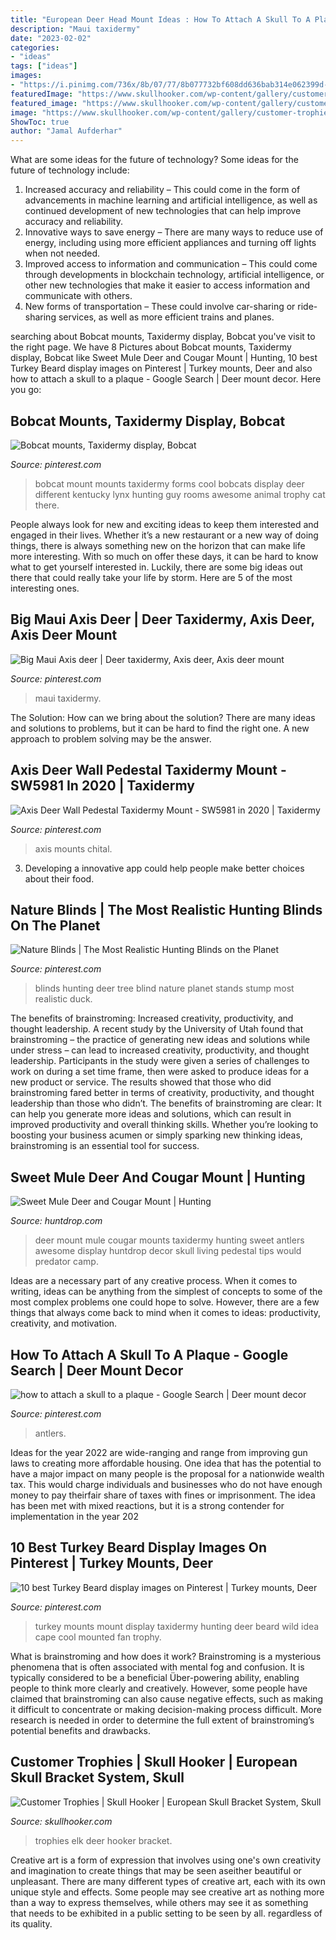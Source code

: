 ```yaml
---
title: "European Deer Head Mount Ideas : How To Attach A Skull To A Plaque"
description: "Maui taxidermy"
date: "2023-02-02"
categories:
- "ideas"
tags: ["ideas"]
images:
- "https://i.pinimg.com/736x/8b/07/77/8b077732bf608dd636bab314e062399d--bob-cat-trophy-rooms.jpg"
featuredImage: "https://www.skullhooker.com/wp-content/gallery/customer-trophies/img_0594.jpg"
featured_image: "https://www.skullhooker.com/wp-content/gallery/customer-trophies/img_0594.jpg"
image: "https://www.skullhooker.com/wp-content/gallery/customer-trophies/img_0594.jpg"
ShowToc: true
author: "Jamal Aufderhar"
---
```



What are some ideas for the future of technology?
Some ideas for the future of technology include: 
1. Increased accuracy and reliability – This could come in the form of advancements in machine learning and artificial intelligence, as well as continued development of new technologies that can help improve accuracy and reliability. 
2. Innovative ways to save energy – There are many ways to reduce use of energy, including using more efficient appliances and turning off lights when not needed. 
3. Improved access to information and communication – This could come through developments in blockchain technology, artificial intelligence, or other new technologies that make it easier to access information and communicate with others. 
4. New forms of transportation – These could involve car-sharing or ride-sharing services, as well as more efficient trains and planes.

	

		
searching about Bobcat mounts, Taxidermy display, Bobcat you've visit to the right page. We have 8 Pictures about Bobcat mounts, Taxidermy display, Bobcat like Sweet Mule Deer and Cougar Mount | Hunting, 10 best Turkey Beard display images on Pinterest | Turkey mounts, Deer and also how to attach a skull to a plaque - Google Search | Deer mount decor. Here you go:
		
    
## Bobcat Mounts, Taxidermy Display, Bobcat

<img loading=lazy src="https://i.pinimg.com/736x/8b/07/77/8b077732bf608dd636bab314e062399d--bob-cat-trophy-rooms.jpg" onerror="this.onerror=null;this.src='https://tse1.mm.bing.net/th?id=OIP.i2Ech4jQZdleAMmTVkhBqAHaGF&amp;pid=15.1';" alt="Bobcat mounts, Taxidermy display, Bobcat">

_Source: pinterest.com_

>bobcat mount mounts taxidermy forms cool bobcats display deer different kentucky lynx hunting guy rooms awesome animal trophy cat there. 

	

People always look for new and exciting ideas to keep them interested and engaged in their lives. Whether it’s a new restaurant or a new way of doing things, there is always something new on the horizon that can make life more interesting. With so much on offer these days, it can be hard to know what to get yourself interested in. Luckily, there are some big ideas out there that could really take your life by storm. Here are 5 of the most interesting ones.

    
## Big Maui Axis Deer | Deer Taxidermy, Axis Deer, Axis Deer Mount

<img loading=lazy src="https://i.pinimg.com/1200x/2b/27/ca/2b27ca2386ca4aea335d59196b10a3e0.jpg" onerror="this.onerror=null;this.src='https://tse1.mm.bing.net/th?id=OIP.TSIa7rYQm_RyGkk_ZEA9lgHaNK&amp;pid=15.1';" alt="Big Maui Axis deer | Deer taxidermy, Axis deer, Axis deer mount">

_Source: pinterest.com_

>maui taxidermy. 

	

The Solution: How can we bring about the solution?
There are many ideas and solutions to problems, but it can be hard to find the right one. A new approach to problem solving may be the answer.

    
## Axis Deer Wall Pedestal Taxidermy Mount - SW5981 In 2020 | Taxidermy

<img loading=lazy src="https://i.pinimg.com/736x/9f/96/f5/9f96f5b7aa73b1b4c804b8345629a927.jpg" onerror="this.onerror=null;this.src='https://tse4.mm.bing.net/th?id=OIP.krSiQhz38Y8kMrj6mu9INgHaHa&amp;pid=15.1';" alt="Axis Deer Wall Pedestal Taxidermy Mount - SW5981 in 2020 | Taxidermy">

_Source: pinterest.com_

>axis mounts chital. 

	

3. Developing a innovative app could help people make better choices about their food.

    
## Nature Blinds | The Most Realistic Hunting Blinds On The Planet

<img loading=lazy src="https://i.pinimg.com/736x/7f/18/cb/7f18cb5f0bd59a2fc15744a47ddbbc96.jpg" onerror="this.onerror=null;this.src='https://tse2.mm.bing.net/th?id=OIP._9ZsJO1mkg_Q6Hk1cwdPTgHaIw&amp;pid=15.1';" alt="Nature Blinds | The Most Realistic Hunting Blinds on the Planet">

_Source: pinterest.com_

>blinds hunting deer tree blind nature planet stands stump most realistic duck. 

	

The benefits of brainstroming: Increased creativity, productivity, and thought leadership.
A recent study by the University of Utah found that brainstroming – the practice of generating new ideas and solutions while under stress – can lead to increased creativity, productivity, and thought leadership. Participants in the study were given a series of challenges to work on during a set time frame, then were asked to produce ideas for a new product or service. The results showed that those who did brainstroming fared better in terms of creativity, productivity, and thought leadership than those who didn’t.
The benefits of brainstroming are clear: It can help you generate more ideas and solutions, which can result in improved productivity and overall thinking skills. Whether you’re looking to boosting your business acumen or simply sparking new thinking ideas, brainstroming is an essential tool for success.

    
## Sweet Mule Deer And Cougar Mount | Hunting

<img loading=lazy src="http://huntdrop.com/uploads/drops/sweet-mule-deer-and-cougar-mount.jpg" onerror="this.onerror=null;this.src='https://tse4.mm.bing.net/th?id=OIP.TPt-FE8wuAcp55hZ-V8YiQHaJ4&amp;pid=15.1';" alt="Sweet Mule Deer and Cougar Mount | Hunting">

_Source: huntdrop.com_

>deer mount mule cougar mounts taxidermy hunting sweet antlers awesome display huntdrop decor skull living pedestal tips would predator camp. 

	

Ideas are a necessary part of any creative process. When it comes to writing, ideas can be anything from the simplest of concepts to some of the most complex problems one could hope to solve. However, there are a few things that always come back to mind when it comes to ideas: productivity, creativity, and motivation.

    
## How To Attach A Skull To A Plaque - Google Search | Deer Mount Decor

<img loading=lazy src="https://i.pinimg.com/736x/59/f7/e6/59f7e645a2178ba3154f0a05ac6558fd.jpg" onerror="this.onerror=null;this.src='https://tse2.mm.bing.net/th?id=OIP.BWwyXVtj3YtHJZhJxNCA7wHaJ4&amp;pid=15.1';" alt="how to attach a skull to a plaque - Google Search | Deer mount decor">

_Source: pinterest.com_

>antlers. 

	

Ideas for the year 2022 are wide-ranging and range from improving gun laws to creating more affordable housing. One idea that has the potential to have a major impact on many people is the proposal for a nationwide wealth tax. This would charge individuals and businesses who do not have enough money to pay theirfair share of taxes with fines or imprisonment. The idea has been met with mixed reactions, but it is a strong contender for implementation in the year 202
    
## 10 Best Turkey Beard Display Images On Pinterest | Turkey Mounts, Deer

<img loading=lazy src="https://i.pinimg.com/736x/3c/2a/dc/3c2adcd5813ce8b022ef6102ae09c5d2--turkey-mounts-ideas-taxidermy.jpg" onerror="this.onerror=null;this.src='https://tse2.mm.bing.net/th?id=OIP.c1J7-tNjyocv8RW0yzWfWAHaNF&amp;pid=15.1';" alt="10 best Turkey Beard display images on Pinterest | Turkey mounts, Deer">

_Source: pinterest.com_

>turkey mounts mount display taxidermy hunting deer beard wild idea cape cool mounted fan trophy. 

	

What is brainstroming and how does it work?
Brainstroming is a mysterious phenomena that is often associated with mental fog and confusion. It is typically considered to be a beneficial Über-powering ability, enabling people to think more clearly and creatively. However, some people have claimed that brainstroming can also cause negative effects, such as making it difficult to concentrate or making decision-making process difficult. More research is needed in order to determine the full extent of brainstroming’s potential benefits and drawbacks.

    
## Customer Trophies | Skull Hooker | European Skull Bracket System, Skull

<img loading=lazy src="https://www.skullhooker.com/wp-content/gallery/customer-trophies/img_0594.jpg" onerror="this.onerror=null;this.src='https://tse2.mm.bing.net/th?id=OIP.ZUyW5v6GdYQ6ZihR78pWkAHaJ4&amp;pid=15.1';" alt="Customer Trophies | Skull Hooker | European Skull Bracket System, Skull">

_Source: skullhooker.com_

>trophies elk deer hooker bracket. 

	

Creative art is a form of expression that involves using one's own creativity and imagination to create things that may be seen aseither beautiful or unpleasant. There are many different types of creative art, each with its own unique style and effects. Some people may see creative art as nothing more than a way to express themselves, while others may see it as something that needs to be exhibited in a public setting to be seen by all. regardless of its quality.

